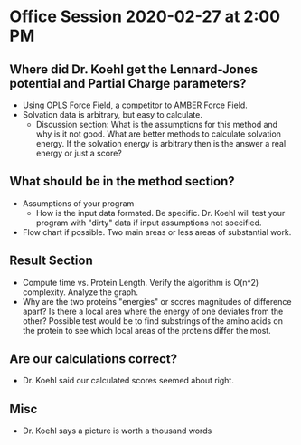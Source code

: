 # Office Session 2020-02-27 at 2:00 PM

## Where did Dr. Koehl get the Lennard-Jones potential and Partial Charge parameters?
* Using OPLS Force Field, a competitor to AMBER Force Field.
* Solvation data is arbitrary, but easy to calculate. 
	* Discussion section: What is the assumptions for this method and why is it not good. What are better methods to calculate solvation energy. If the solvation energy is arbitrary then is the answer a real energy or just a score?

## What should be in the method section?
* Assumptions of your program
	* How is the input data formated. Be specific. Dr. Koehl will test your program with "dirty" data if input assumptions not specified.
* Flow chart if possible. Two main areas or less areas of substantial work.

## Result Section
* Compute time vs. Protein Length. Verify the algorithm is O(n^2) complexity. Analyze the graph.
* Why are the two proteins "energies" or scores magnitudes of difference apart? Is there a local area where the energy of one deviates from the other? Possible test would be to find substrings of the amino acids on the protein to see which local areas of the proteins differ the most.

## Are our calculations correct?
* Dr. Koehl said our calculated scores seemed about right.

## Misc
* Dr. Koehl says a picture is worth a thousand words
